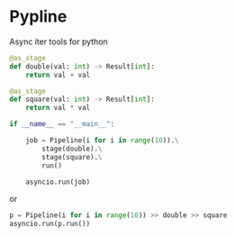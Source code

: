 # Pypline

Async iter tools for python

```python
@as_stage
def double(val: int) -> Result[int]:
    return val + val

@as_stage
def square(val: int) -> Result[int]:
    return val * val

if __name__ == "__main__":

    job = Pipeline(i for i in range(10)).\
        stage(double).\
        stage(square).\
        run()

    asyncio.run(job)
```

or

```python
p = Pipeline(i for i in range(10)) >> double >> square
asyncio.run(p.run())
```
